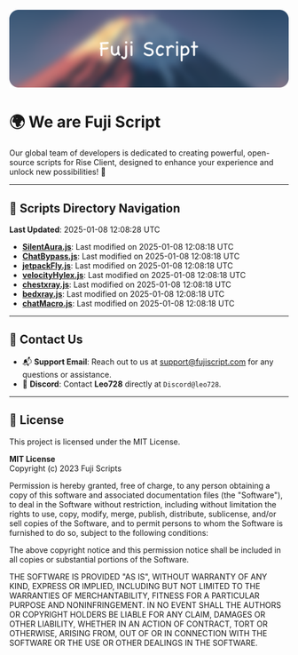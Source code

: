 ![Banner](.github/b.webp)

# 🌍 **We are Fuji Script**

Our global team of developers is dedicated to creating powerful, open-source scripts for Rise Client, designed to enhance your experience and unlock new possibilities! 🌟

---
<!-- SCRIPTS_NAVIGATION_START -->
## 📂 **Scripts Directory Navigation**

**Last Updated**: 2025-01-08 12:08:28 UTC

- **[SilentAura.js](scripts/SilentAura.js)**: Last modified on 2025-01-08 12:08:18 UTC
- **[ChatBypass.js](scripts/ChatBypass.js)**: Last modified on 2025-01-08 12:08:18 UTC
- **[jetpackFly.js](scripts/jetpackFly.js)**: Last modified on 2025-01-08 12:08:18 UTC
- **[velocityHylex.js](scripts/velocityHylex.js)**: Last modified on 2025-01-08 12:08:18 UTC
- **[chestxray.js](scripts/chestxray.js)**: Last modified on 2025-01-08 12:08:18 UTC
- **[bedxray.js](scripts/bedxray.js)**: Last modified on 2025-01-08 12:08:18 UTC
- **[chatMacro.js](scripts/chatMacro.js)**: Last modified on 2025-01-08 12:08:18 UTC

<!-- SCRIPTS_NAVIGATION_END -->

---

## 💬 **Contact Us**  
- 📬 **Support Email**: Reach out to us at [support@fujiscript.com](mailto:support@fujiscript.com) for any questions or assistance.  
- 💬 **Discord**: Contact **Leo728** directly at `Discord@leo728`.

---

## 📜 **License**

This project is licensed under the MIT License.  

**MIT License**  
Copyright (c) 2023 Fuji Scripts  

Permission is hereby granted, free of charge, to any person obtaining a copy of this software and associated documentation files (the "Software"), to deal in the Software without restriction, including without limitation the rights to use, copy, modify, merge, publish, distribute, sublicense, and/or sell copies of the Software, and to permit persons to whom the Software is furnished to do so, subject to the following conditions:  

The above copyright notice and this permission notice shall be included in all copies or substantial portions of the Software.  

THE SOFTWARE IS PROVIDED "AS IS", WITHOUT WARRANTY OF ANY KIND, EXPRESS OR IMPLIED, INCLUDING BUT NOT LIMITED TO THE WARRANTIES OF MERCHANTABILITY, FITNESS FOR A PARTICULAR PURPOSE AND NONINFRINGEMENT. IN NO EVENT SHALL THE AUTHORS OR COPYRIGHT HOLDERS BE LIABLE FOR ANY CLAIM, DAMAGES OR OTHER LIABILITY, WHETHER IN AN ACTION OF CONTRACT, TORT OR OTHERWISE, ARISING FROM, OUT OF OR IN CONNECTION WITH THE SOFTWARE OR THE USE OR OTHER DEALINGS IN THE SOFTWARE.  
